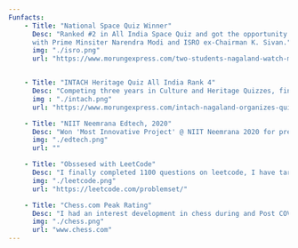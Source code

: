 ```yaml
---
Funfacts:
    - Title: "National Space Quiz Winner"
      Desc: "Ranked #2 in All India Space Quiz and got the opportunity to witness landing of Chandrayaan II live from ISTRAC (ISRO)
      with Prime Minsiter Narendra Modi and ISRO ex-Chairman K. Sivan."
      img: "./isro.png"
      url: "https://www.morungexpress.com/two-students-nagaland-watch-moon-landing-pm"


    - Title: "INTACH Heritage Quiz All India Rank 4"
      Desc: "Competing three years in Culture and Heritage Quizzes, finally at 2019 INTACH I led my team (of two) to a National Rank in INTACH heritage quiz, sponsored by Government of India."
      img : "./intach.png"
      url: "https://www.morungexpress.com/intach-nagaland-organizes-quiz-competition"

    - Title: "NIIT Neemrana Edtech, 2020"
      Desc: "Won 'Most Innovative Project' @ NIIT Neemrana 2020 for presenting a combination of Home Automation System (listed above) and a Carbon Negative India plan"
      img: "./edtech.png"
      url: ""

    - Title: "Obssesed with LeetCode"
      Desc: "I finally completed 1100 questions on leetcode, I have targeted DP, binary trees, recursion, greedy and other topics; moving towards graph theory and bit manipulation now."
      img: "./leetcode.png"
      url: "https://leetcode.com/problemset/"

    - Title: "Chess.com Peak Rating"
      Desc: "I had an interest development in chess during and Post COVID and during breaks, I played chess upto 7 hours a day."
      img: "./chess.png"
      url: "www.chess.com"
---
```

